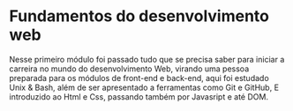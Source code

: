 # Fundamentos do desenvolvimento web 

Nesse primeiro módulo foi passado tudo que se precisa saber para iniciar a carreira no mundo do desenvolvimento Web, virando uma pessoa preparada para os módulos de front-end e back-end, aqui foi estudado Unix & Bash, além de ser apresentado a ferramentas como Git e GitHub, E introduzido ao Html e Css, passando também por Javasript e até DOM. 